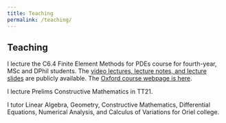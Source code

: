 ```yaml
---
title: Teaching
permalink: /teaching/
---
```


## Teaching

I lecture the C6.4 Finite Element Methods for PDEs course for fourth-year, MSc and DPhil students.
The [video lectures, lecture notes, and lecture slides](https://people.maths.ox.ac.uk/farrellp/femvideos) are publicly available.
The [Oxford course webpage is here](https://courses.maths.ox.ac.uk/node/4910).

I lecture Prelims Constructive Mathematics in TT21.

I tutor Linear Algebra, Geometry, Constructive Mathematics, Differential Equations, Numerical Analysis, and Calculus of Variations for Oriel college.
